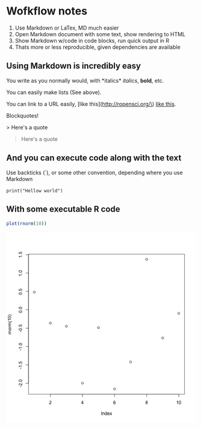 Wofkflow notes
======

1. Use Markdown or LaTex, MD much easier
2. Open Markdown document with some text, show rendering to HTML
3. Show Markdown w/code in code blocks, run quick output in R
4. Thats more or less reproducible, given dependencies are available

## Using Markdown is incredibly easy

You write as you normally would, with \*italics\* *italics*, **bold**, etc. 

You can easily make lists (See above). 

You can link to a URL easily, \[like this\]\(http://ropensci.org/\) [like this](http://ropensci.org/).

Blockquotes! 

\> Here's a quote

> Here's a quote

## And you can execute code along with the text

Use backticks (`), or some other convention, depending where you use Markdown

```
print("Hellow world")
```

## With some executable R code


```r
plot(rnorm(10))
```

![plot of chunk unnamed-chunk-1](figure/unnamed-chunk-1.png) 

